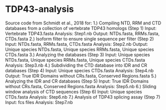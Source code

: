# TDP43-analysis
Source code from Schmidt et al., 2018 for:
	1.) Compiling NTD, RRM and CTD databases from a collection of vertebrate TDP43 homologs (Step 1)
		Input: Vertebrate TDP43.fasta
		Analysis: Step1.nb
		Output: NTDs.fasta, RRMs.fasta, CTDs.fasta
	2.) Isoform filter to ensure single sequence per filter (Step 2)
		Input: NTDs.fasta, RRMs.fasta, CTDs.fasta
		Analysis: Step2.nb
		Output: Unique species NTDs.fasta, Unique species RRMs.fasta, Unique species CTDs.fasta
	3.) Analyzing the databases (Step 3)
		Input: Unique species NTDs.fasta, Unique species RRMs.fasta, Unique species CTDs.fasta
		Analysis: Step3.nb
	4.) Subdividing the CTD database into IDR and CR databases (Step 4)
		Input: Unique species CTDs.fasta
		Analysis: Step4.nb
		Output: True IDR Domains without CRs.fasta, Conserved Regions.fasta
	5.) Analyzing the IDR and CR databases (Step 5)
		Input: True IDR Domains without CRs.fasta, Conserved Regions.fasta
		Analysis: Step5.nb
	6.) Sliding window analysis of CTD sequences (Step 6)
		Input: Unique species CTDs.fasta
		Analysis: Step6.nb
	7.) Analysis of TDP43 splicing assay (Step 7)
		Input: fcs files
		Analysis: Step7.nb
